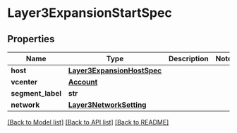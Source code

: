 # Layer3ExpansionStartSpec

## Properties
Name | Type | Description | Notes
------------ | ------------- | ------------- | -------------
**host** | [**Layer3ExpansionHostSpec**](Layer3ExpansionHostSpec.md) |  | 
**vcenter** | [**Account**](Account.md) |  | 
**segment_label** | **str** |  | 
**network** | [**Layer3NetworkSetting**](Layer3NetworkSetting.md) |  | 

[[Back to Model list]](../README.md#documentation-for-models) [[Back to API list]](../README.md#documentation-for-api-endpoints) [[Back to README]](../README.md)

